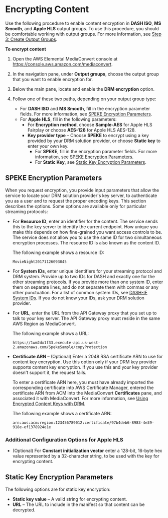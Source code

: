 # Encrypting Content<a name="encrypting-content"></a>

Use the following procedure to enable content encryption in **DASH ISO**, **MS Smooth**, and **Apple HLS** output groups\. To use this procedure, you should be comfortable working with output groups\. For more information, see [Step 3: Create Output Groups](specify-output-groups.md)\.

**To encrypt content**

1. Open the AWS Elemental MediaConvert console at [https://console\.aws\.amazon\.com/mediaconvert](https://console.aws.amazon.com/mediaconvert)\.

1. In the navigation pane, under **Output groups**, choose the output group that you want to enable encryption for\. 

1. Below the main pane, locate and enable the **DRM encryption** option\.

1. Follow one of these two paths, depending on your output group type: 
   + For **DASH ISO** and **MS Smooth**, fill in the encryption parameter fields\. For more information, see [SPEKE Encryption Parameters](#speke-encryption-parameters)\.
   + For **Apple HLS**, fill in the following parameters:
     + For **Encryption method**, choose **Sample\-AES** for Apple HLS Fairplay or choose **AES\-128** for Apple HLS AES\-128\. 
     + **Key provider type** – Choose **SPEKE** to encrypt using a key provided by your DRM solution provider, or choose **Static key** to enter your own key\. 
       + For **SPEKE**, fill in the encryption parameter fields\. For more information, see [SPEKE Encryption Parameters](#speke-encryption-parameters)\. 
       + For **Static Key**, see [Static Key Encryption Parameters](#static-key-encryption-parameters)\.

## SPEKE Encryption Parameters<a name="speke-encryption-parameters"></a>

When you request encryption, you provide input parameters that allow the service to locate your DRM solution provider's key server, to authenticate you as a user and to request the proper encoding keys\. This section describes the options\. Some options are available only for particular streaming protocols: 
+ For **Resource ID**, enter an identifier for the content\. The service sends this to the key server to identify the current endpoint\. How unique you make this depends on how fine\-grained you want access controls to be\. The service does not allow you to use the same ID for two simultaneous encryption processes\. The resource ID is also known as the content ID\. 

  The following example shows a resource ID:

  ```
  MovieNight20171126093045
  ```
+ For **System IDs**, enter unique identifiers for your streaming protocol and DRM system\. Provide up to two IDs for DASH and exactly one for the other streaming protocols\. If you provide more than one system ID, enter them on separate lines, and do not separate them with commas or any other punctuation\. For a list of common system IDs, see [DASH\-IF System IDs](https://dashif.org/identifiers/content_protection/)\. If you do not know your IDs, ask your DRM solution provider\.
+ For **URL**, enter the URL from the API Gateway proxy that you set up to talk to your key server\. The API Gateway proxy must reside in the same AWS Region as MediaConvert\.

  The following example shows a URL: 

  ```
  https://1wm2dx1f33.execute-api.us-west-2.amazonaws.com/SpekeSample/copyProtection
  ```
+ **Certificate ARN** – \(Optional\) Enter a 2048 RSA certificate ARN to use for content key encryption\. Use this option only if your DRM key provider supports content key encryption\. If you use this and your key provider doesn't support it, the request fails\.

  To enter a certificate ARN here, you must have already imported the corresponding certificate into AWS Certificate Manager, entered the certificate ARN from ACM into the MediaConvert **Certificates** pane, and associated it with MediaConvert\. For more information, see [Using Encrypted Content Keys with DRM](drm-content-key-encryption.md)\. 

  The following example shows a certificate ARN:

  ```
  arn:aws:acm:region:123456789012:certificate/97b4deb6-8983-4e39-918e-ef1378924e1e
  ```

### Additional Configuration Options for Apple HLS<a name="additional-encryption-parameters"></a>
+ \(Optional\) For **Constant initialization vector** enter a 128\-bit, 16\-byte hex value represented by a 32\-character string, to be used with the key for encrypting content\.

## Static Key Encryption Parameters<a name="static-key-encryption-parameters"></a>

The following options are for static key encryption:
+ **Static key value** – A valid string for encrypting content\.
+ **URL** – The URL to include in the manifest so that content can be decrypted\.